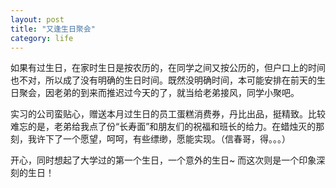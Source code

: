 ```yaml
---
layout: post
title: "又逢生日聚会"
category: life
---
```


如果有过生日，在家时生日是按农历的，在同学之间又按公历的，但户口上的时间也不对，所以成了没有明确的生日时间。既然没明确时间，本可能安排在前天的生日聚会，因老弟的到来而推迟过今天的了，就当给老弟接风，同学小聚吧。

实习的公司蛮贴心，赠送本月过生日的员工蛋糕消费券，丹比出品，挺精致。比较难忘的是，老弟给我点了份“长寿面”和朋友们的祝福和班长的给力。在蜡烛灭的那刻，我许下了一个愿望，呵呵，有些缥缈，愿能实现。（信春哥，得。。。）

开心，同时想起了大学过的第一个生日，一个意外的生日~ 而这次则是一个印象深刻的生日！
